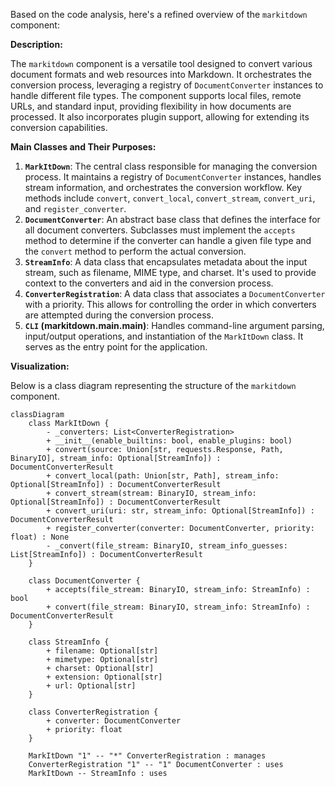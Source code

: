 Based on the code analysis, here's a refined overview of the `markitdown` component:

**Description:**

The `markitdown` component is a versatile tool designed to convert various document formats and web resources into Markdown. It orchestrates the conversion process, leveraging a registry of `DocumentConverter` instances to handle different file types. The component supports local files, remote URLs, and standard input, providing flexibility in how documents are processed. It also incorporates plugin support, allowing for extending its conversion capabilities.

**Main Classes and Their Purposes:**

1.  **`MarkItDown`**: The central class responsible for managing the conversion process. It maintains a registry of `DocumentConverter` instances, handles stream information, and orchestrates the conversion workflow. Key methods include `convert`, `convert_local`, `convert_stream`, `convert_uri`, and `register_converter`.
2.  **`DocumentConverter`**: An abstract base class that defines the interface for all document converters. Subclasses must implement the `accepts` method to determine if the converter can handle a given file type and the `convert` method to perform the actual conversion.
3.  **`StreamInfo`**: A data class that encapsulates metadata about the input stream, such as filename, MIME type, and charset. It's used to provide context to the converters and aid in the conversion process.
4.  **`ConverterRegistration`**: A data class that associates a `DocumentConverter` with a priority. This allows for controlling the order in which converters are attempted during the conversion process.
5.  **`CLI` (markitdown.__main__.main)**: Handles command-line argument parsing, input/output operations, and instantiation of the `MarkItDown` class. It serves as the entry point for the application.

**Visualization:**

Below is a class diagram representing the structure of the `markitdown` component.

```mermaid
classDiagram
    class MarkItDown {
        - _converters: List<ConverterRegistration>
        + __init__(enable_builtins: bool, enable_plugins: bool)
        + convert(source: Union[str, requests.Response, Path, BinaryIO], stream_info: Optional[StreamInfo]) : DocumentConverterResult
        + convert_local(path: Union[str, Path], stream_info: Optional[StreamInfo]) : DocumentConverterResult
        + convert_stream(stream: BinaryIO, stream_info: Optional[StreamInfo]) : DocumentConverterResult
        + convert_uri(uri: str, stream_info: Optional[StreamInfo]) : DocumentConverterResult
        + register_converter(converter: DocumentConverter, priority: float) : None
        - _convert(file_stream: BinaryIO, stream_info_guesses: List[StreamInfo]) : DocumentConverterResult
    }

    class DocumentConverter {
        + accepts(file_stream: BinaryIO, stream_info: StreamInfo) : bool
        + convert(file_stream: BinaryIO, stream_info: StreamInfo) : DocumentConverterResult
    }

    class StreamInfo {
        + filename: Optional[str]
        + mimetype: Optional[str]
        + charset: Optional[str]
        + extension: Optional[str]
        + url: Optional[str]
    }

    class ConverterRegistration {
        + converter: DocumentConverter
        + priority: float
    }

    MarkItDown "1" -- "*" ConverterRegistration : manages
    ConverterRegistration "1" -- "1" DocumentConverter : uses
    MarkItDown -- StreamInfo : uses
```